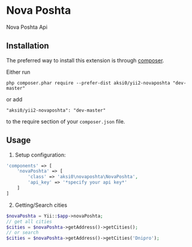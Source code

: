 Nova Poshta
===========
Nova Poshta Api

Installation
------------

The preferred way to install this extension is through [composer](http://getcomposer.org/download/).

Either run

```
php composer.phar require --prefer-dist aksi0/yii2-novaposhta "dev-master"
```

or add

```
"aksi0/yii2-novaposhta": "dev-master"
```

to the require section of your `composer.json` file.


Usage
-----

1. Setup configuration:
```php
'components' => [
    'novaPoshta' => [
        'class' => 'aksi0\novaposhta\NovaPoshta',
        'api_key' => '*specify your api key*'
    ]
]
```
2. Getting/Search cities
```php
$novaPoshta = Yii::$app->novaPoshta;
// get all cities
$cities = $novaPoshta->getAddress()->getCities();
// or search
$cities = $novaPoshta->getAddress()->getCities('Dnipro');
```